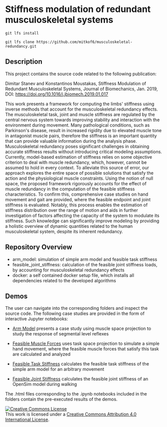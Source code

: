 Stiffness modulation of redundant musculoskeletal systems
===

`git lfs install`

`git lfs clone https://github.com/mitkof6/musculoskeletal-redundancy.git`


Description
---

This project contains the source code related to the following publication:

Dimitar Stanev and Konstantinos Moustakas, Stiffness Modulation of
Redundant Musculoskeletal Systems, Journal of Biomechanics, Jan. 2019,
DOI: https://doi.org/10.1016/j.jbiomech.2019.01.017

This work presents a framework for computing the limbs' stiffness using inverse
methods that account for the musculoskeletal redundancy effects. The
musculoskeletal task, joint and muscle stiffness are regulated by the central
nervous system towards improving stability and interaction with the environment
during movement. Many pathological conditions, such as Parkinson's disease,
result in increased rigidity due to elevated muscle tone in antagonist muscle
pairs, therefore the stiffness is an important quantity that can provide
valuable information during the analysis phase. Musculoskeletal redundancy poses
significant challenges in obtaining accurate stiffness results without
introducing critical modeling assumptions. Currently, model-based estimation of
stiffness relies on some objective criterion to deal with muscle redundancy,
which, however, cannot be assumed to hold in every context. To alleviate this
source of error, our approach explores the entire space of possible solutions
that satisfy the action and the physiological muscle constraints. Using the
notion of null space, the proposed framework rigorously accounts for the effect
of muscle redundancy in the computation of the feasible stiffness
characteristics. To confirm this, comprehensive case studies on hand movement
and gait are provided, where the feasible endpoint and joint stiffness is
evaluated. Notably, this process enables the estimation of stiffness
distribution over the range of motion and aids in further investigation of
factors affecting the capacity of the system to modulate its stiffness. Such
knowledge can significantly improve modeling by providing a holistic overview of
dynamic quantities related to the human musculoskeletal system, despite its
inherent redundancy.
    

Repository Overview
---

- arm_model: simulation of simple arm model and feasible task stiffness
- feasible_joint_stiffness: calculation of the feasible joint stiffness loads,
  by accounting for musculoskeletal redundancy effects
- docker: a self contained docker setup file, which installs all dependencies
  related to the developed algorithms


Demos
---

The user can navigate into the corresponding folders and inspect the source
code. The following case studies are provided in the form of interactive Jupyter
notebooks:

- [Arm Model](arm_model/model.ipynb) presents a case study using muscle space
  projection to study the response of segmental level reflexes

<!-- - [Muscle Space Projection](arm_model/muscle_space_projection.ipynb) -->
<!--   demonstrates muscle space projection in the context of segmental level -->
<!--   (reflex) modeling -->

- [Feasible Muscle Forces](arm_model/feasible_muscle_forces.ipynb) uses
  task space projection to simulate a simple hand movement, where the feasible
  muscle forces that satisfy this task are calculated and analyzed
  
- [Feasible Task Stiffness](arm_model/feasible_task_stiffness.ipynb) calculates
  the feasible task stiffness of the simple arm model for an arbitrary movement

- [Feasible Joint Stiffness](feasible_joint_stiffness/feasible_joint_stiffness.ipynb) calculates
  the feasible joint stiffness of an OpenSim model during walking

The .html files corresponding to the .ipynb notebooks included in the folders
contain the pre-executed results of the demos.


<a rel="license" href="http://creativecommons.org/licenses/by/4.0/"><img
alt="Creative Commons License" style="border-width:0"
src="https://i.creativecommons.org/l/by/4.0/88x31.png" /></a><br />This work is
licensed under a <a rel="license"
href="http://creativecommons.org/licenses/by/4.0/">Creative Commons Attribution
4.0 International License</a>.
